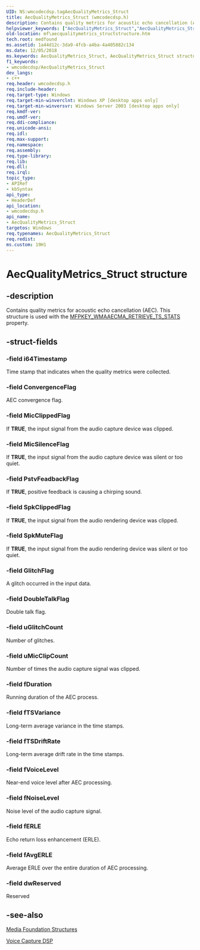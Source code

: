 ```yaml
---
UID: NS:wmcodecdsp.tagAecQualityMetrics_Struct
title: AecQualityMetrics_Struct (wmcodecdsp.h)
description: Contains quality metrics for acoustic echo cancellation (AEC). This structure is used with the MFPKEY_WMAAECMA_RETRIEVE_TS_STATS property.helpviewer_keywords: ["AecQualityMetrics_Struct","AecQualityMetrics_Struct structure [Media Foundation]","codecapi.aecqualitymetrics_structstructure","codecapi.mic_array_modeenumeration","mf.aecqualitymetrics_structstructure","wmcodecdsp/AecQualityMetrics_Struct"]
old-location: mf\aecqualitymetrics_structstructure.htm
tech.root: medfound
ms.assetid: 1a44d12c-3da9-4fcb-a4ba-4a405882c134
ms.date: 12/05/2018
ms.keywords: AecQualityMetrics_Struct, AecQualityMetrics_Struct structure [Media Foundation], codecapi.aecqualitymetrics_structstructure, codecapi.mic_array_modeenumeration, mf.aecqualitymetrics_structstructure, wmcodecdsp/AecQualityMetrics_Struct
f1_keywords:
- wmcodecdsp/AecQualityMetrics_Struct
dev_langs:
- c++
req.header: wmcodecdsp.h
req.include-header: 
req.target-type: Windows
req.target-min-winverclnt: Windows XP [desktop apps only]
req.target-min-winversvr: Windows Server 2003 [desktop apps only]
req.kmdf-ver: 
req.umdf-ver: 
req.ddi-compliance: 
req.unicode-ansi: 
req.idl: 
req.max-support: 
req.namespace: 
req.assembly: 
req.type-library: 
req.lib: 
req.dll: 
req.irql: 
topic_type:
- APIRef
- kbSyntax
api_type:
- HeaderDef
api_location:
- wmcodecdsp.h
api_name:
- AecQualityMetrics_Struct
targetos: Windows
req.typenames: AecQualityMetrics_Struct
req.redist: 
ms.custom: 19H1
---
```


# AecQualityMetrics_Struct structure


## -description


Contains quality metrics for acoustic echo cancellation (AEC). This structure is used with the <a href="https://docs.microsoft.com/windows/desktop/medfound/mfpkey-wmaaecma-retrieve-ts-statsproperty">MFPKEY_WMAAECMA_RETRIEVE_TS_STATS</a> property.



## -struct-fields




### -field i64Timestamp

Time stamp that indicates when the quality metrics were collected.


### -field ConvergenceFlag

AEC convergence flag.


### -field MicClippedFlag

If <b>TRUE</b>, the input signal from the audio capture device was clipped.


### -field MicSilenceFlag

If <b>TRUE</b>, the input signal from the audio capture device was silent or too quiet.


### -field PstvFeadbackFlag

If <b>TRUE</b>, positive feedback is causing a chirping sound.


### -field SpkClippedFlag

If <b>TRUE</b>, the input signal from the audio rendering device was clipped.


### -field SpkMuteFlag

If <b>TRUE</b>, the input signal from the audio rendering device was silent or too quiet.




### -field GlitchFlag

A glitch occurred in the input data.


### -field DoubleTalkFlag

Double talk flag.


### -field uGlitchCount

Number of glitches.


### -field uMicClipCount

Number of times the audio capture signal was clipped.




### -field fDuration

Running duration of the AEC process.


### -field fTSVariance

Long-term average variance in the time stamps.


### -field fTSDriftRate

Long-term average drift rate in the time stamps.




### -field fVoiceLevel

Near-end voice level after AEC processing.


### -field fNoiseLevel

Noise level of the audio capture signal.




### -field fERLE

Echo return loss enhancement (ERLE).


### -field fAvgERLE

Average ERLE over the entire duration of AEC processing.


### -field dwReserved

Reserved


## -see-also




<a href="https://docs.microsoft.com/windows/desktop/medfound/media-foundation-structures">Media Foundation Structures</a>



<a href="https://docs.microsoft.com/windows/desktop/medfound/voicecapturedmo">Voice Capture DSP</a>
 

 

